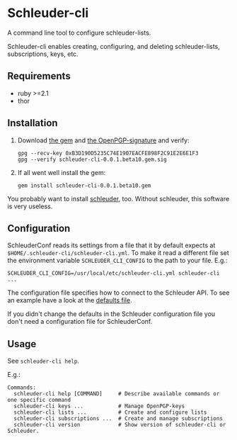 Schleuder-cli
==============

A command line tool to configure schleuder-lists.

Schleuder-cli enables creating, configuring, and deleting schleuder-lists, subscriptions, keys, etc.

Requirements
------------
* ruby  >=2.1
* thor

Installation
------------

1. Download [the gem](https://git.codecoop.org/schleuder/schleuder-cli/raw/master/gems/schleuder-cli-0.0.1.beta10.gem) and [the OpenPGP-signature](https://git.codecoop.org/schleuder/schleuder-cli/raw/master/gems/schleuder-cli-0.0.1.beta10.gem.sig) and verify:
   ```
   gpg --recv-key 0xB3D190D5235C74E1907EACFE898F2C91E2E6E1F3
   gpg --verify schleuder-cli-0.0.1.beta10.gem.sig
   ```

2. If all went well install the gem:
   ```
   gem install schleuder-cli-0.0.1.beta10.gem
   ```

You probably want to install [schleuder](https://git.codecoop.org/schleuder/schleuder3), too. Without schleuder, this software is very useless.

Configuration
-------------

SchleuderConf reads its settings from a file that it by default expects at `$HOME/.schleuder-cli/schleuder-cli.yml`. To make it read a different file set the environment variable `SCHLEUDER_CLI_CONFIG` to the path to your file. E.g.:

    SCHLEUDER_CLI_CONFIG=/usr/local/etc/schleuder-cli.yml schleuder-cli ...

The configuration file specifies how to connect to the Schleuder API. To see an example have a look at the [defaults file](/etc/schleuder-cli.yml).

If you didn't change the defaults in the Schleuder configuration file you don't need a configuration file for SchleuderConf.

Usage
-----
See `schleuder-cli help`.

E.g.:

    Commands:
      schleuder-cli help [COMMAND]     # Describe available commands or one specific command
      schleuder-cli keys ...           # Manage OpenPGP-keys
      schleuder-cli lists ...          # Create and configure lists
      schleuder-cli subscriptions ...  # Create and manage subscriptions
      schleuder-cli version            # Show version of schleuder-cli or Schleuder.
